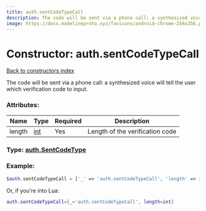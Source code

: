 ```yaml
---
title: auth.sentCodeTypeCall
description: The code will be sent via a phone call: a synthesized voice will tell the user which verification code to input.
image: https://docs.madelineproto.xyz/favicons/android-chrome-256x256.png
---
```

# Constructor: auth.sentCodeTypeCall  
[Back to constructors index](index.md)



The code will be sent via a phone call: a synthesized voice will tell the user which verification code to input.

### Attributes:

| Name     |    Type       | Required | Description |
|----------|---------------|----------|-------------|
|length|[int](../types/int.md) | Yes|Length of the verification code|



### Type: [auth.SentCodeType](../types/auth.SentCodeType.md)


### Example:

```php
$auth.sentCodeTypeCall = ['_' => 'auth.sentCodeTypeCall', 'length' => int];
```  


Or, if you're into Lua:

```lua
auth.sentCodeTypeCall={_='auth.sentCodeTypeCall', length=int}

```


